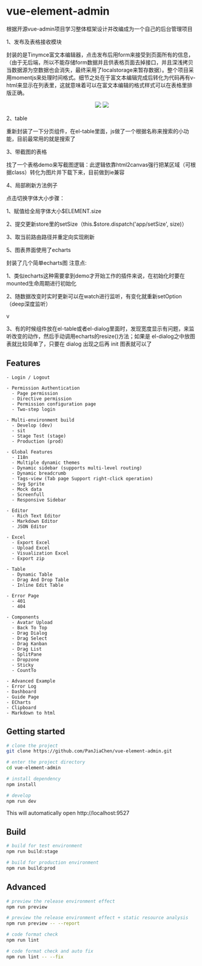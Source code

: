 # vue-element-admin
根据开源vue-admin项目学习整体框架设计并改编成为一个自己的后台管理项目

<p>1、发布及表格接收模块</p>
   封装的是Tinymce富文本编辑器，点击发布后用form来接受到页面所有的信息，（由于无后端，所以不能存储form数据并且供表格页面去掉接口，并且深浅拷贝当数据源为空数据也会消失，最终采用了localstorage来暂存数据）。整个项目采用momentjs来处理时间格式。细节之处在于富文本编辑完成后转化为代码再有v-html来显示在列表里，这就意味着可以在富文本编辑的格式样式可以在表格里排版正确。
   <p></p>
<p align="center">
  <img  src="https://i.loli.net/2021/04/08/RcklInG1JH2Epva.png">
   <img src="https://i.loli.net/2021/04/08/lgTKcD7WVXuy9sm.png">
</p>

<p>2、table</p>
   重新封装了一下分页组件，在el-table里面，js做了一个根据名称来搜索的小功能，目前最常用的就是搜索了
    <p></p>
<p>3、带截图的表格</p>
   找了一个表格demo来写截图逻辑：此逻辑依靠html2canvas强行把某区域（可根据class）转化为图片并下载下来，目前做到ie兼容
 <p></p>
<p>4、局部刷新方法例子</p>
 <span></span>  <p> 点击切换字体大小步骤：</p>
    <span></span><span></span> <p>  1、赋值给全局字体大小$ELEMENT.size</p>
     <span></span><span></span> <p> 2、提交更新store里的setSize（this.$store.dispatch('app/setSize', size)）</p>
     <span></span><span></span> <p> 3、取当前路由路径并重定向实现刷新</p>
 <p></p>
<p>5、图表界面使用了echarts</p>
   <span></span> <p>封装了几个简单echarts图 注意点:</p>
  <span></span><span></span> <p> 1、类似echarts这种需要拿到demo才开始工作的插件来说，在初始化时要在mounted生命周期进行初始化 </p>
  <span></span><span></span>  <p>2、随数据改变时实时更新可以在watch进行监听，有变化就重新setOption（deep深度监听） </p>
 <span></span>v  <p> 3、有的时候组件放在el-table或者el-dialog里面时，发现宽度显示有问题，来监听改变的动作，然后手动调用echarts的resize()方法；如果是 el-dialog之中放图表就比较简单了，只要在 dialog 出现之后再 init 图表就可以了</p>

## Features

```
- Login / Logout

- Permission Authentication
  - Page permission
  - Directive permission
  - Permission configuration page
  - Two-step login

- Multi-environment build
  - Develop (dev)
  - sit
  - Stage Test (stage)
  - Production (prod)

- Global Features
  - I18n
  - Multiple dynamic themes
  - Dynamic sidebar (supports multi-level routing)
  - Dynamic breadcrumb
  - Tags-view (Tab page Support right-click operation)
  - Svg Sprite
  - Mock data
  - Screenfull
  - Responsive Sidebar

- Editor
  - Rich Text Editor
  - Markdown Editor
  - JSON Editor

- Excel
  - Export Excel
  - Upload Excel
  - Visualization Excel
  - Export zip

- Table
  - Dynamic Table
  - Drag And Drop Table
  - Inline Edit Table

- Error Page
  - 401
  - 404

- Components
  - Avatar Upload
  - Back To Top
  - Drag Dialog
  - Drag Select
  - Drag Kanban
  - Drag List
  - SplitPane
  - Dropzone
  - Sticky
  - CountTo

- Advanced Example
- Error Log
- Dashboard
- Guide Page
- ECharts
- Clipboard
- Markdown to html
```

## Getting started

```bash
# clone the project
git clone https://github.com/PanJiaChen/vue-element-admin.git

# enter the project directory
cd vue-element-admin

# install dependency
npm install

# develop
npm run dev
```

This will automatically open http://localhost:9527

## Build

```bash
# build for test environment
npm run build:stage

# build for production environment
npm run build:prod
```

## Advanced

```bash
# preview the release environment effect
npm run preview

# preview the release environment effect + static resource analysis
npm run preview -- --report

# code format check
npm run lint

# code format check and auto fix
npm run lint -- --fix
```

